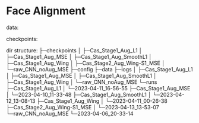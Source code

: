 # Face Alignment

data: 

checkpoints: 

dir structure: 
├─checkpoints
│  ├─Cas_Stage1_Aug_L1
│  ├─Cas_Stage1_Aug_MSE
│  ├─Cas_Stage1_Aug_SmoothL1
│  ├─Cas_Stage1_Aug_Wing
│  ├─Cas_Stage2_Aug_Wing-S1_MSE
│  └─raw_CNN_noAug_MSE
├─config
├─data
├─logs
│  ├─Cas_Stage1_Aug_L1
│  ├─Cas_Stage1_Aug_MSE
│  ├─Cas_Stage1_Aug_SmoothL1
│  ├─Cas_Stage1_Aug_Wing
│  └─raw_CNN_noAug_MSE
└─runs
    ├─Cas_Stage1_Aug_L1
    │  └─2023-04-11_16-56-55
    ├─Cas_Stage1_Aug_MSE
    │  └─2023-04-10_11-33-48
    ├─Cas_Stage1_Aug_SmoothL1
    │  └─2023-04-12_13-08-13
    ├─Cas_Stage1_Aug_Wing
    │  └─2023-04-11_00-26-38
    ├─Cas_Stage2_Aug_Wing-S1_MSE
    │  └─2023-04-13_13-53-07
    └─raw_CNN_noAug_MSE
        └─2023-04-06_20-33-14
